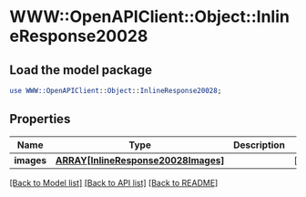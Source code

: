 # WWW::OpenAPIClient::Object::InlineResponse20028

## Load the model package
```perl
use WWW::OpenAPIClient::Object::InlineResponse20028;
```

## Properties
Name | Type | Description | Notes
------------ | ------------- | ------------- | -------------
**images** | [**ARRAY[InlineResponse20028Images]**](InlineResponse20028Images.md) |  | [optional] 

[[Back to Model list]](../README.md#documentation-for-models) [[Back to API list]](../README.md#documentation-for-api-endpoints) [[Back to README]](../README.md)


